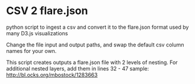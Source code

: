# CSV 2 flare.json
python script to ingest a csv and convert it to the flare.json format used by many D3.js visualizations

Change the file input and output paths, and swap the default csv column names for your own.

This script creates outputs a flare.json file with 2 levels of nesting. For additional nested layers, add them in lines 32 - 47
sample: http://bl.ocks.org/mbostock/1283663

